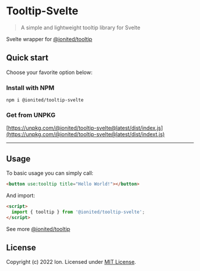 # Tooltip-Svelte

> A simple and lightweight tooltip library for Svelte

Svelte wrapper for [@ionited/tooltip](https://github.com/ionited/tooltip)

## Quick start

Choose your favorite option below:

### Install with NPM

```
npm i @ionited/tooltip-svelte
```

### Get from UNPKG

[https://unpkg.com/@ionited/tooltip-svelte@latest/dist/index.js](https://unpkg.com/@ionited/tooltip-svelte@latest/dist/indext.js)

---

## Usage

To basic usage you can simply call:

```html
<button use:tooltip title="Hello World!"></button>
```

And import:

```html
<script>
  import { tooltip } from '@ionited/tooltip-svelte';
</script>
```

See more [@ionited/tooltip](https://github.com/ionited/tooltip) 

## License

Copyright (c) 2022 Ion. Licensed under [MIT License](LICENSE).

